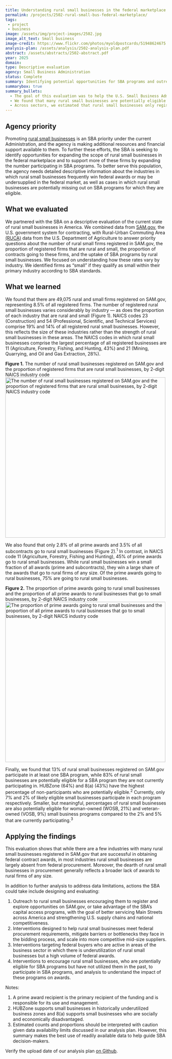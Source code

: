 ```yaml
---
title: Understanding rural small businesses in the federal marketplace 
permalink: /projects/2502-rural-small-bus-federal-marketplace/
tags: 
 - project
 - business
image: /assets/img/project-images/2502.jpg
image_alt_text: Small business
image-credit: https://www.flickr.com/photos/myoldpostcards/51948624675
analysis-plan: /assets/analysis/2502-analysis-plan.pdf
abstract: /assets/abstracts/2502-abstract.pdf
year: 2025
domain: 
type: Descriptive evaluation
agency: Small Business Administration
status: Complete
summary: Identifying potential opportunities for SBA programs and outreach to support rural small businesses
summarybox: true
summary_bullets:
  - The goal of this evaluation was to help the U.S. Small Business Administration (SBA) identify opportunities to support rural small businesses and increase their participation in federal procurement. 
  - We found that many rural small businesses are potentially eligible for, but not participating in, SBA certification programs that support small businesses, are relatively under-registered in SAM.gov, and receive a small percent of prime federal awards. 
  - Across sectors, we estimated that rural small businesses only register to compete for, and win, federal awards at high rates in a small number of sectors; in most sectors they have a very small presence in the federal market. 
---
```


## Agency priority
Promoting <a class="usa-link usa-link--external" href="https://www.sba.gov/business-guide/grow-your-business/rural-businesses">rural small businesses</a> is an SBA priority under the current Administration, and the agency is making additional resources and financial support available to them. To further these efforts, the SBA is seeking to identify opportunities for expanding the scope of rural small businesses in the federal marketplace and to support more of these firms by expanding the number participating in SBA programs. To better serve this population, the agency needs detailed descriptive information about the industries in which rural small businesses frequently win federal awards or may be undersupplied in the federal market, as well as cases in which rural small businesses are potentially missing out on SBA programs for which they are eligible.

## What we evaluated
We partnered with the SBA on a descriptive evaluation of the current state of rural small businesses in America. We combined data from <a class="usa-link usa-link--external" href="http://sam.gov">SAM.gov</a>, the U.S. government system for contracting, with Rural-Urban Commuting Area <a class="usa-link usa-link--external" href="https://www.ers.usda.gov/data-products/rural-urban-commuting-area-codes">(RUCA)</a> data from the U.S. Department of Agriculture to answer priority questions about the number of rural small firms registered in SAM.gov, the proportion of registered firms that are rural and small, the proportion of contracts going to these firms, and the uptake of SBA programs by rural small businesses. We focused on understanding how these rates vary by industry. We identified firms as “small” if they qualify as small within their primary industry according to SBA standards.

## What we learned
We found that there are 49,075 rural and small firms registered on SAM.gov, representing 8.5% of all registered firms. The number of registered rural small businesses varies considerably by industry — as does the proportion of each industry that are rural and small (Figure 1). NAICS codes 23 (Construction) and 54 (Professional, Scientific, and Technical Services) comprise 19% and 14% of all registered rural small businesses. However, this reflects the size of these industries rather than the strength of rural small businesses in these areas. The NAICS codes in which rural small businesses comprise the largest percentage of all registered businesses are 11 (Agriculture, Forestry, Fishing, and Hunting, 43%) and 21 (Mining, Quarrying, and Oil and Gas Extraction, 28%). 

<b>Figure 1.</b> The number of rural small businesses registered on SAM.gov and the proportion of registered firms that are rural small businesses, by 2-digit NAICS industry code
<img src="{{ '/assets/img/project-images/2502-fig1.svg' | prepend: site.baseurl }}" alt="The number of rural small businesses registered on SAM.gov and the proportion of registered firms that are rural small businesses, by 2-digit NAICS industry code" width="500">

We also found that only 2.8% of all prime awards and 3.5% of all subcontracts go to rural small businesses (Figure 2).<sup>1</sup> In contrast, in NAICS code 11 (Agriculture, Forestry, Fishing and Hunting), 45% of prime awards go to rural small businesses. While rural small businesses win a small fraction of all awards (prime and subcontracts), they win a large share of the awards that go to rural firms of any size. Of the prime awards going to rural businesses, 75% are going to rural small businesses. 

<b>Figure 2.</b> The proportion of prime awards going to rural small businesses and the proportion of all prime awards to rural businesses that go to small businesses, by 2-digit NAICS industry code
<img src="{{ '/assets/img/project-images/2502-fig2.svg' | prepend: site.baseurl }}" alt="The proportion of prime awards going to rural small businesses and the proportion of all prime awards to rural businesses that go to small businesses, by 2-digit NAICS industry code" width="500">

Finally, we found that 13% of rural small businesses registered on SAM.gov participate in at least one SBA program, while 83% of rural small businesses are potentially eligible for a SBA program they are not currently participating in. HUBZone (64%) and 8(a) (43%) have the highest percentage of non-participants who are potentially eligible.<sup>2</sup> Currently, only 7% and 2% of likely eligible small businesses participate in each program respectively. Smaller, but meaningful, percentages of rural small businesses are also potentially eligible for woman-owned (WOSB, 21%) and veteran-owned (VOSB, 9%) small business programs compared to the 2% and 5% that are currently participating.<sup>3</sup>

## Applying the findings
This evaluation shows that while there are a few industries with many rural small businesses registered in SAM.gov that are successful in obtaining federal contract awards, in most industries rural small businesses are largely absent from federal procurement. Moreover, the dearth of rural small businesses in procurement generally reflects a broader lack of awards to rural firms of any size. 

In addition to further analysis to address data limitations, actions the SBA could take include designing and evaluating:
1. Outreach to rural small businesses encouraging them to register and explore opportunities on SAM.gov, or take advantage of the SBA’s capital access programs, with the goal of better servicing Main Streets across America and strengthening U.S. supply chains and national competitiveness.
2. Interventions designed to help rural small businesses meet federal procurement requirements, mitigate barriers or bottlenecks they face in the bidding process, and scale into more competitive mid-size suppliers.
3. Interventions targeting federal buyers who are active in areas of the business sector in which there is underutilization of rural small businesses but a high volume of federal awards.
4. Interventions to encourage rural small businesses, who are potentially eligible for SBA programs but have not utilized them in the past, to participate in SBA programs, and analysis to understand the impact of these programs on awards.

Notes:
1. A prime award recipient is the primary recipient of the funding and is responsible for its use and management. 
2.  HUBZone supports small businesses in historically underutilized business zones and 8(a) supports small businesses who are socially and economically disadvantaged.
3.  Estimated counts and proportions should be interpreted with caution given data availability limits discussed in our analysis plan. However, this summary makes the best use of readily available data to help guide SBA decision-makers.

Verify the upload date of our analysis plan <a class="usa-link usa-link--external" href="https://github.com/gsa-oes/office-of-evaluation-sciences/commits/master/assets/analysis/2502-analysis-plan.pdf">on Github</a>.
